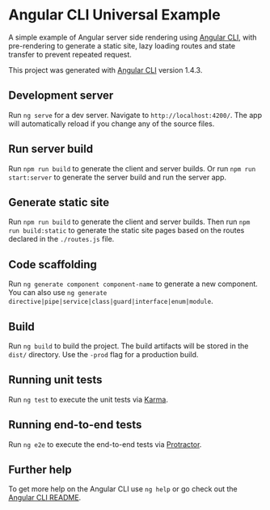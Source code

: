 # Angular CLI Universal Example

A simple example of Angular server side rendering using [Angular CLI][@angular/cli], with pre-rendering to generate a static site, lazy loading routes and state transfer to prevent repeated request.

This project was generated with [Angular CLI](@angular/cli) version 1.4.3.

## Development server

Run `ng serve` for a dev server. Navigate to `http://localhost:4200/`. The app will automatically reload if you change any of the source files.


## Run server build

Run `npm run build` to generate the client and server builds. Or run `npm run start:server` to generate the server build and run the server app.

## Generate static site

Run `npm run build` to generate the client and server builds. Then run `npm run build:static` to generate the static site pages based on the routes declared in the `./routes.js` file.

## Code scaffolding

Run `ng generate component component-name` to generate a new component. You can also use `ng generate directive|pipe|service|class|guard|interface|enum|module`.

## Build

Run `ng build` to build the project. The build artifacts will be stored in the `dist/` directory. Use the `-prod` flag for a production build.

## Running unit tests

Run `ng test` to execute the unit tests via [Karma](https://karma-runner.github.io).

## Running end-to-end tests

Run `ng e2e` to execute the end-to-end tests via [Protractor](http://www.protractortest.org/).

## Further help

To get more help on the Angular CLI use `ng help` or go check out the [Angular CLI README](https://github.com/angular/angular-cli/blob/master/README.md).

[@angular/cli]: https://github.com/angular/angular-cli
